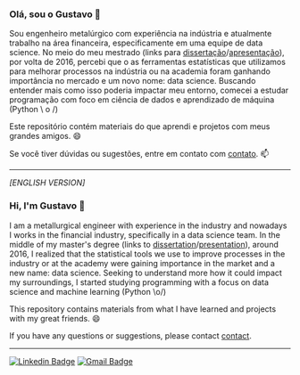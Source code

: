 ### Olá, sou o Gustavo 👋

Sou engenheiro metalúrgico com experiência na indústria e atualmente trabalho na área financeira, especificamente em uma equipe de data science. No meio do meu mestrado (links para [dissertação](https://tese.usp.br/tese/disponiveis/3/3133/tde-24092018-111903/en.php)/[apresentação](https://speakerdeck.com/gustavosuto/cooling-effect-on-the-oxigênio-content-in-sold-with-revestido-eletrode-e7018-using-factorial-experts-dissertation-master-dissertation)), por volta de 2016, percebi que o as ferramentas estatísticas que utilizamos para melhorar processos na indústria ou na academia foram ganhando importância no mercado e um novo nome: data science.
Buscando entender mais como isso poderia impactar meu entorno, comecei a estudar programação com foco em ciência de dados e aprendizado de máquina (Python \ o /)

Este repositório contém materiais do que aprendi e projetos com meus grandes amigos. 😄

Se você tiver dúvidas ou sugestões, entre em contato com [contato](https://www.linkedin.com/in/gustavosuto/). 📫

---

*[ENGLISH VERSION]*

### Hi, I'm Gustavo 👋

I am a metallurgical engineer with experience in the industry and nowadays I works in the financial industry, specifically in a data science team. In the middle of my master's degree (links to [dissertation](https://tese.usp.br/tese/disponiveis/3/3133/tde-24092018-111903/en.php)/[presentation](https://speakerdeck.com/gustavosuto/cooling-effect-on-the-oxygen-content-in-welding-with-coated-electrode-e7018-using-factorial-experiments-master-dissertation)), around 2016, I realized that the statistical tools we use to improve processes in the industry or at the academy were gaining importance in the market and a new name: data science.
Seeking to understand more how it could impact my surroundings, I started studying programming with a focus on data science and machine learning (Python \o/)

This repository contains materials from what I have learned and projects with my great friends. 😄

If you have any questions or suggestions, please contact [contact](https://www.linkedin.com/in/gustavosuto/).

---

[![Linkedin Badge](https://img.shields.io/badge/-LinkedIn-blue?style=flat-square&logo=Linkedin&logoColor=white&link=https://www.linkedin.com/in/gustavosuto/)](https://www.linkedin.com/in/gustavosuto/)
[![Gmail Badge](https://img.shields.io/badge/-Gmail-critical?style=flat-square&logo=Gmail&logoColor=white&link=mailto:guyrux@gmail.com)](mailto:guyrux@gmail.com)


<!--TODO: Um dia, adicionar essa badge do DEV.to
<a href="https://dev.to/guyrux">
  <img src="https://d2fltix0v2e0sb.cloudfront.net/dev-badge.svg" alt="Gustavo Suto's DEV Profile" height="30" width="30">
</a>
-->

<!--
**guyrux/guyrux** is a ✨ _special_ ✨ repository because its `README.md` (this file) appears on your GitHub profile.

Here are some ideas to get you started:

- 🔭 I’m currently working on ...
- 🌱 I’m currently learning ...
- 👯 I’m looking to collaborate on ...
- 🤔 I’m looking for help with ...
- 💬 Ask me about ...
- 📫 How to reach me: ...
- 😄 Pronouns: ...
- ⚡ Fun fact: ...
-->
